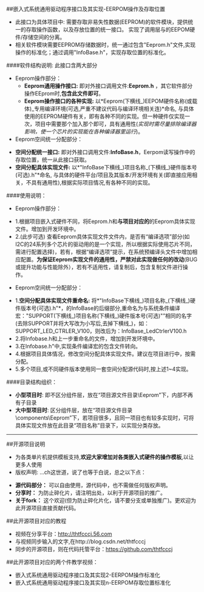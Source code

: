 ##嵌入式系统通用驱动程序接口及其实现-EERPOM操作及存取位置

* 此接口为具体项目中: 需要存取非易失性数据(EEPROM)的软件模块，提供统一的存取操作函数，以及存放位置的统一接口。 实现了调用层与的EEPOM硬件/存储空间的分离。
* 相关软件模块需要EEPROM存储数据时，统一通过包含"Eeprom.h"文件,实现操作的标准化；通过调用"InfoBase.h"，实现存取位置的标准化。

####软件结构说明:
此接口含两大部分
* Eeprom操作部分：
  + **Eeprom通用操作接口:**  即对外接口调用文件:**Eeprom.h** ，其它软件部分操作EEprom时,**包含此文件即可**。
  + **Eeprom操作接口的各种实现:** 以*Eeprom(下横线_)EEPOM硬件名称(或载体)_专用编译环境(可选,严重不建议代码与编译环境相关连)*命名, 与具体使用的EEPROM硬件有关，即有各种不同的实现。但一种硬件仅实现一次，项目中需要那个加入那个即可，具有通用性(*实现时需尽量排除编译器影响，使一个芯片的实现能在各种编译器里运行*)。
* Eeprom空间统一分配部分：
 + **空间分配统一接口:** 即对外接口调用文件:**InfoBase.h**，Eerpom读写操作中的存取位置，统一从此接口获取。
 + **空间分配具体实现文件:** 以*"InfoBase下横线_)项目名称_(下横线_)硬件版本号(可选).h"*命名, 与具体的硬件平台/项目及其版本/开发环境有关(即直接应用相关，不具有通用性),根据实际项目情况,有各种不同的实现。

####使用说明：
* Eeprom操作部分：
 + 1.根据项目嵌入式硬件不同，将Eeprom.h和**与项目对应的**的Eeprom具体实现文件。增加到开发环境中。
 + 2.(此步可选) 查看Eeprom具体实现文件文件内，是否有“编译选项”部分(如I2C的24系列多个芯片的驱动用的是一个实现，所以根据实际使用芯片不同，需进行配置选择)，若有，根据“编译选项”提示，在系统预编译头文件中增加相应配置。**为保证Eeprom实现文件的通用性，严禁对此实现做任何的改动**(BUG或提升功能与性能除外），若有不适用性，请复制后，包含复制文件进行操作。
* Eeprom空间统一分配部分：
 + 1.**空间分配具体实现文件重命名:**  将*"InfoBase下横线_)项目名称_(下横线_)硬件版本号(可选).h"*，的InfoBase的后缀部分,重命名为与系统条件编译宏："SUPPORT(下横线_)项目名称(下横线_)硬件版本号(可选)"”相同的名字(去除SUPPORT并将大写改为小写后,去掉下横线_)，如：SUPPORT_LED_CTRLER_V100，则改后为：InfoBase_LedCtrlerV100.h
 + 2.将Infobase.h和上一步重命名的文件，增加到开发环境中。
 + 3.在Infobase.h"中,实现条件编译宏的包含文件转向。
 + 4.根据项目具体情况，修改空间分配具体实现文件。建议在项目进行中，按需分配。
 + 5.多个项目,或不同硬件版本使用同一套空间分配源代码时,按上述1~4实现。

####目录结构组织：
* **小型项目时**: 即不区分组件层，放在“项目源文件目录\Eeprom”下，内部不再有子目录
* **大中型项目时**: 区分组件层，放在“项目源文件目录\components\Eeprom”下，若项目很多，且同一项目也有较多实现时，可将具体实现文件放在此目录“项目名称”目录下，以实现分类存放。

-------------------------------------------------------------------------------

##开源项目说明
* 为各类单片机提供模板支持,**欢迎大家增加对各类嵌入式硬件的操作模板**,以让更多人使用
* 版权声明: ...ch这世道，说了也等于白说，总之以下点：
 + **源代码部分：** 可以自由使用，源代码中，也不需做任何版权声明。
 + **分享时：** 为防止碎化片，请注明出处，以利于开源项目的推广。
 + **关于fork：**  这个欢迎(但为防止碎化片化，请不要分支或单独推广)。更欢迎为此开源项目直接贡献代码。 

##此开源项目对应的教程
* 视频在分享平台：http://thtfcccj.56.com
* 与视频同步输入的文字,在http://blog.csdn.net/thtfcccj
* 同步的开源项目，则在代码托管平台：https://github.com/thtfcccj

##此开源项目对应的两个件教学视频：
* 嵌入式系统通用驱动程序接口及其实现2-EERPOM操作标准化
* 嵌入式系统通用驱动程序接口及其实现n-EERPOM存取位置标准化










